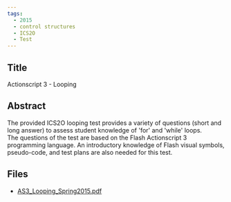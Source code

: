 ```yaml
---
tags:
  - 2015
  - control structures
  - ICS2O
  - Test
---
```

    
## Title

Actionscript 3 - Looping

## Abstract

The provided ICS2O looping test provides a variety of questions (short and long answer) to assess student knowledge of 'for' and 'while' loops.  
The questions of the test are based on the Flash Actionscript 3 programming language. 
An introductory knowledge of Flash visual symbols, pseudo-code, and test plans are also needed for this test.

## Files

- [AS3_Looping_Spring2015.pdf](https://www.russellgordon.ca/acse/cemc-cse-resources/resources/2015/Lesley_Parker/AS3_Looping_Spring2015.pdf)
